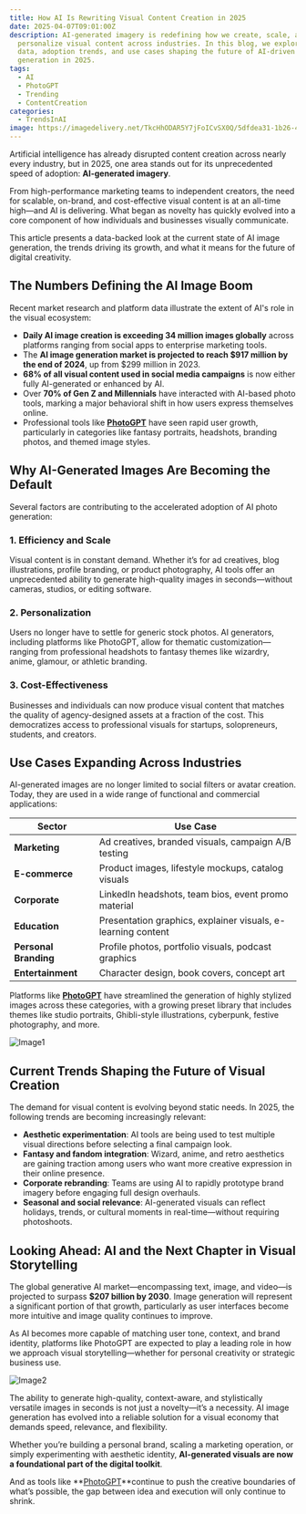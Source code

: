 ```yaml
---
title: How AI Is Rewriting Visual Content Creation in 2025
date: 2025-04-07T09:01:00Z
description: AI-generated imagery is redefining how we create, scale, and
  personalize visual content across industries. In this blog, we explore key
  data, adoption trends, and use cases shaping the future of AI-driven image
  generation in 2025.
tags:
  - AI
  - PhotoGPT
  - Trending
  - ContentCreation
categories:
  - TrendsInAI
image: https://imagedelivery.net/TkcHhODAR5Y7jFoICvSX0Q/5dfdea31-1b26-433a-d3f7-5f7a62ac3400/q=100
---
```



Artificial intelligence has already disrupted content creation across nearly every industry, but in 2025, one area stands out for its unprecedented speed of adoption: **AI-generated imagery**.

From high-performance marketing teams to independent creators, the need for scalable, on-brand, and cost-effective visual content is at an all-time high—and AI is delivering. What began as novelty has quickly evolved into a core component of how individuals and businesses visually communicate.

This article presents a data-backed look at the current state of AI image generation, the trends driving its growth, and what it means for the future of digital creativity.



## The Numbers Defining the AI Image Boom

Recent market research and platform data illustrate the extent of AI's role in the visual ecosystem:

- **Daily AI image creation is exceeding 34 million images globally** across platforms ranging from social apps to enterprise marketing tools.  
- The **AI image generation market is projected to reach $917 million by the end of 2024**, up from $299 million in 2023.  
- **68% of all visual content used in social media campaigns** is now either fully AI-generated or enhanced by AI.  
- Over **70% of Gen Z and Millennials** have interacted with AI-based photo tools, marking a major behavioral shift in how users express themselves online.  
- Professional tools like **[PhotoGPT](https://www.photogptai.com/)** have seen rapid user growth, particularly in categories like fantasy portraits, headshots, branding photos, and themed image styles.



## Why AI-Generated Images Are Becoming the Default

Several factors are contributing to the accelerated adoption of AI photo generation:

### 1. Efficiency and Scale

Visual content is in constant demand. Whether it’s for ad creatives, blog illustrations, profile branding, or product photography, AI tools offer an unprecedented ability to generate high-quality images in seconds—without cameras, studios, or editing software.

### 2. Personalization

Users no longer have to settle for generic stock photos. AI generators, including platforms like PhotoGPT, allow for thematic customization—ranging from professional headshots to fantasy themes like wizardry, anime, glamour, or athletic branding.

### 3. Cost-Effectiveness

Businesses and individuals can now produce visual content that matches the quality of agency-designed assets at a fraction of the cost. This democratizes access to professional visuals for startups, solopreneurs, students, and creators.



## Use Cases Expanding Across Industries

AI-generated images are no longer limited to social filters or avatar creation. Today, they are used in a wide range of functional and commercial applications:

| Sector | Use Case |
|--------|----------|
| **Marketing** |Ad creatives, branded visuals, campaign A/B testing |
| **E-commerce** | Product images, lifestyle mockups, catalog visuals |
| **Corporate** | LinkedIn headshots, team bios, event promo material |
| **Education** | Presentation graphics, explainer visuals, e-learning content |
| **Personal Branding** | Profile photos, portfolio visuals, podcast graphics |
| **Entertainment** | Character design, book covers, concept art |

Platforms like **[PhotoGPT](https://www.photogptai.com/)** have streamlined the generation of highly stylized images across these categories, with a growing preset library that includes themes like studio portraits, Ghibli-style illustrations, cyberpunk, festive photography, and more.

![Image1](https://imagedelivery.net/TkcHhODAR5Y7jFoICvSX0Q/fc34f9ac-5aad-4e7c-e791-99fc8450b700/q=100)

## Current Trends Shaping the Future of Visual Creation

The demand for visual content is evolving beyond static needs. In 2025, the following trends are becoming increasingly relevant:

- **Aesthetic experimentation**: AI tools are being used to test multiple visual directions before selecting a final campaign look.  
- **Fantasy and fandom integration**: Wizard, anime, and retro aesthetics are gaining traction among users who want more creative expression in their online presence.  
- **Corporate rebranding**: Teams are using AI to rapidly prototype brand imagery before engaging full design overhauls.  
- **Seasonal and social relevance**: AI-generated visuals can reflect holidays, trends, or cultural moments in real-time—without requiring photoshoots.



## Looking Ahead: AI and the Next Chapter in Visual Storytelling

The global generative AI market—encompassing text, image, and video—is projected to surpass **$207 billion by 2030**. Image generation will represent a significant portion of that growth, particularly as user interfaces become more intuitive and image quality continues to improve.

As AI becomes more capable of matching user tone, context, and brand identity, platforms like PhotoGPT are expected to play a leading role in how we approach visual storytelling—whether for personal creativity or strategic business use.

![Image2](https://imagedelivery.net/TkcHhODAR5Y7jFoICvSX0Q/372c6b06-43a0-48c9-84fe-440438945500/q=100)

The ability to generate high-quality, context-aware, and stylistically versatile images in seconds is not just a novelty—it’s a necessity. AI image generation has evolved into a reliable solution for a visual economy that demands speed, relevance, and flexibility.

Whether you’re building a personal brand, scaling a marketing operation, or simply experimenting with aesthetic identity, **AI-generated visuals are now a foundational part of the digital toolkit**.

And as tools like **[PhotoGPT](https://www.photogptai.com/)**continue to push the creative boundaries of what’s possible, the gap between idea and execution will only continue to shrink.

